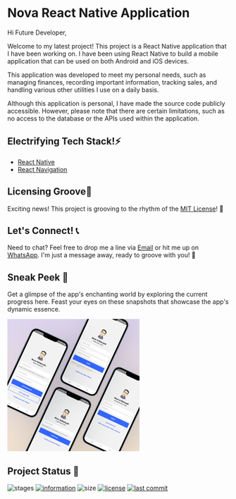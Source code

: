 # Nova React Native Application

Hi Future Developer,

Welcome to my latest project! This project is a React Native application that I have been working on. I have been using React Native to build a mobile application that can be used on both Android and iOS devices.

This application was developed to meet my personal needs, such as managing finances, recording important information, tracking sales, and handling various other utilities I use on a daily basis.

Although this application is personal, I have made the source code publicly accessible. However, please note that there are certain limitations, such as no access to the database or the APIs used within the application.

## Electrifying Tech Stack!⚡

- [React Native](https://reactnative.dev/) 
- [React Navigation](https://reactnavigation.org/)

## Licensing Groove🕺

Exciting news! This project is grooving to the rhythm of the [MIT License](https://github.com/novaardiansyah/reactnative-novaapp/blob/main/LICENSE)! 🎉


## Let's Connect! 📞

Need to chat? Feel free to drop me a line via [Email](mailto:novaardiansyah78@gmail.com) or hit me up on [WhatsApp](https://wa.me/6289506668480?text=Hi%20Nova,%20I%20have%20a%20question%20about%20your%20project%20on%20GitHub:%20https://github.com/novaardiansyah/reactnative-novaapp). I'm just a message away, ready to groove with you! 📩

## Sneak Peek 🌟

Get a glimpse of the app's enchanting world by exploring the current progress here. Feast your eyes on these snapshots that showcase the app's dynamic essence.

<img src="./public/mockup.png" width="300" />

## Project Status 🚀 

![stages](https://img.shields.io/badge/stages-development-informational)
[![information](https://img.shields.io/badge/information-references-informational)](https://github.com/novaardiansyah/reactnative-novaapp/blob/main/references.json)
![size](https://img.shields.io/github/repo-size/novaardiansyah/reactnative-novaapp?label=size&color=informational)
[![license](https://img.shields.io/badge/license-MIT-blue.svg)](https://github.com/novaardiansyah/reactnative-novaapp/blob/main/LICENSE)
[![last commit](https://img.shields.io/github/last-commit/novaardiansyah/reactnative-novaapp?label=last%20commit&color=informational)](https://github.com/novaardiansyah/reactnative-novaapp/commits/main)